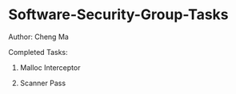 # Software-Security-Group-Tasks
Author: Cheng Ma

Completed Tasks:
1. Malloc Interceptor

2. Scanner Pass